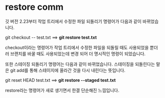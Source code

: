 # restore comm



깃 버전 2.23부터 작업 트리에서 수정한 파일 되돌리기 명령어가 다음과 같이 바뀌었습니다. 

 

git checkout -- test.txt ==> **git restore test.txt**

 

checkout이라는 명령어가 작업 트리에서 수정한 파일을 되돌릴 때도 사용되었을 뿐더러 브랜치를 바꿀 때도 사용되었는데 변경 되어 더 명시적인 명령이 되었습니다.

 

또한 스테이징 되돌리기 명령어는 다음과 같이 바뀌었습니다. 스테이징을 되돌린다는 말은 git add를 통해 스테이지에 올라간 것을 다시 내린다는 뜻입니다. 

 

git reset HEAD test.txt ==> **git restore --staged test.txt**

 

restore라는 명령어가 새로 생기면서 한결 단순해진 느낌입니다. 